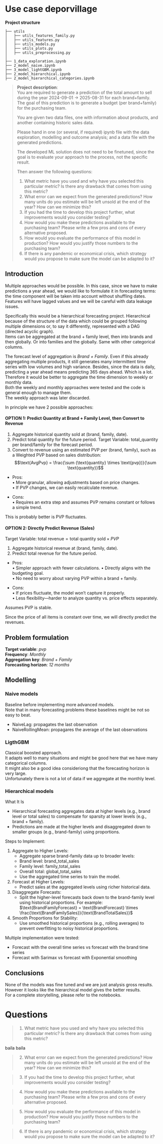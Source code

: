 # Use case deporvillage

__Project structure__  

```
├── utils
│   ├── utils_features_family.py  
│   ├── utils_features.py
│   ├── utils_models.py
│   ├── utils_plots.py
│   ├── utils_preprocessing.py
│
├── 1_data_exploration.ipynb
├── 2_model_naive.ipynb
├── 3_model_lightGBM.ipynb
├── 2_model_hierarchical.ipynb
├── 2_model_hierarchical_categories.ipynb
```



> __Project description__:  
> You are required to generate a prediction of the total amount to sell during the year
2024-09-01 → 2025-08-31 for each brand+family. The goal of this prediction is to generate a
budget (per brand+family) for the purchasing team.  
> 
> You are given two data files, one with information about products, and another containing
historic sales data.  
> 
> Please hand in one (or several, if required) ipynb file with the data exploration, modelling
and outcome analysis; and a data file with the generated predictions.  
> 
> The developed ML solution does not need to be finetuned, since the goal is to evaluate your
approach to the process, not the specific result.  
> 
> Then answer the following questions:  
> 1. What metric have you used and why have you selected this particular metric? Is
there any drawback that comes from using this metric?  
> 2. What error can we expect from the generated predictions? How many units do you
estimate will be left unsold at the end of the year? How can we minimize this?  
> 3. If you had the time to develop this project further, what improvements would you
consider testing?  
> 4. How would you make these predictions available to the purchasing team? Please
write a few pros and cons of every alternative proposed.  
> 5. How would you evaluate the performance of this model in production? How would
you justify those numbers to the purchasing team?  
> 6. If there is any pandemic or economical crisis, which strategy would you propose to
make sure the model can be adapted to it?   


## Introduction

Multiple approaches would be possible. In this case, since we have to make predictions a 
year ahead, we would like to formulate it in forecasting terms: the time component will
be taken into account without shuffling dates. Features will have lagged values and we will
be careful with data leakage issues.  

Specifically this would be a hierarchical forecasting project. Hierarchical because of the
structure of the data which could be grouped following multiple dimensions or, to say it
differently, represented with a DAG (directed acyclic graph).  
Items can be aggregated at the brand + family level, then into brands and then globally. 
Or into families and the globally. Same with other categorical columns.

The forecast level of aggregation is *Brand + Family*. Even if this already aggregating 
multiple products, it still generates many intermittent time series with low volumes and
high variance. Besides, since the data is daily, predicting a year ahead means predicting 365 days ahead.
Which is a lot.  
Therefore it would be better to aggregate the time dimension to weekly or monthly data.  
Both the weekly and monthly approaches were tested and the code is general enough to manage them.  
The weekly approach was later discarded.  

In principle we have 2 possible approaches:

#### OPTION 1: Predict Quantity at Brand + Family Level, then Convert to Revenue  

1.	Aggregate historical quantity sold at (brand, family, date).
2.	Predict total quantity for the future period. Target Variable: total_quantity per brand/family for the forecast period.
3.	Convert to revenue using an estimated PVP per (brand, family), such as a Weighted PVP based on sales distribution:
$$\text{AvgPvp} = \frac{\sum (\text{quantity} \times \text{pvp})}{\sum \text{quantity}}$$

- Pros:  
	•	More granular, allowing adjustments based on price changes.  
	•	If PVP changes, we can easily recalculate revenue.  

- Cons:  
	•	Requires an extra step and assumes PVP remains constant or follows a simple trend.    

This is probably better is PVP fluctuates.  


#### OPTION 2: Directly Predict Revenue (Sales)  

Target Variable: $\text{total revenue} = \text{total quantity sold} × PVP$  

1.	Aggregate historical revenue at (brand, family, date).
2.	Predict total revenue for the future period. 

- Pros:  
	•	Simpler approach with fewer calculations.
	•	Directly aligns with the budgeting goal.  
    •   No need to worry about varying PVP within a brand + family.

- Cons:  
	•	If prices fluctuate, the model won’t capture it properly.  
	•	Less flexibility—harder to analyze quantity vs. price effects separately.  

Assumes PVP is stable.   

Since the price of all items is constant over time, we will directly predict the revenues.  



## Problem formulation

__Target variable__: *pvp*  
__Frequency__: *Monthly*  
__Aggregation key__: *Brand + Family*  
__Forecasting horizon__: *12 months*  


## Modelling
### Naive models

Baseline before implementing more advanced models.  
Note that in many forecasting problems these baselines might be not so easy to beat.  

- NaiveLag: propagates the last observation
- NaiveRollingMean: propagares the average of the last observations

### LigthGBM

Classical boosted approach.  
It adapts well to many situations and might be good here that we have many categorical columns.  
It might also be a good idea consideriong that the forecasting horizon is very large.  
Unfortunately there is not a lot of data if we aggregate at the monthly level.

### Hierarchical models

What It Is   
- Hierarchical forecasting aggregates data at higher levels (e.g., brand level or total sales) to compensate for sparsity at lower levels (e.g., brand + family).   
- Predictions are made at the higher levels and disaggregated down to smaller groups (e.g., brand-family) using proportions.   
  
Steps to Implement:

1.	Aggregate to Higher Levels:   
	- Aggregate sparse brand-family data up to broader levels:   
	- Brand level: brand_total_sales  
	- Family level: family_total_sales  
	- Overall total: global_total_sales  
	- Use the aggregated time series to train the model.  
2.	Forecast at Higher Levels:   
	- Predict sales at the aggregated levels using richer historical data.  
3.	Disaggregate Forecasts:  
	- Split the higher-level forecasts back down to the brand-family level using historical proportions. For example:
$\text{BrandFamilyForecast} = \text{BrandForecast} \times \frac{\text{BrandFamilySales}}{\text{BrandTotalSales}}$  
4.	Smooth Proportions for Stability:  
	- Use smoothed historical proportions (e.g., rolling averages) to prevent overfitting to noisy historical proportions.   


Multiple implementation were tested:
- Forecast with the overall time series vs forecast with the brand time series
- Forecast with Sarimax vs forecast with Exponential smoothing

## Conclusions

None of the models was fine tuned and we are just analysis gross results.  
However it looks like the hierarchical model gives the better results.  
For a complete storytelling, please refer to the notebooks.


# Questions

> 1. What metric have you used and why have you selected this particular metric? Is
there any drawback that comes from using this metric?  

baila baila

> 2. What error can we expect from the generated predictions? How many units do you
estimate will be left unsold at the end of the year? How can we minimize this?  


> 3. If you had the time to develop this project further, what improvements would you
consider testing?  


> 4. How would you make these predictions available to the purchasing team? Please
write a few pros and cons of every alternative proposed.  


> 5. How would you evaluate the performance of this model in production? How would
you justify those numbers to the purchasing team?  


> 6. If there is any pandemic or economical crisis, which strategy would you propose to
make sure the model can be adapted to it?  